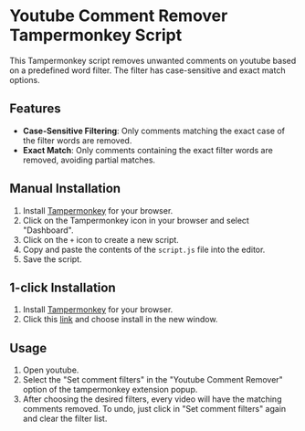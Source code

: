 # Youtube Comment Remover Tampermonkey Script

This Tampermonkey script removes unwanted comments on youtube based on a predefined word filter. The filter has case-sensitive and exact match options.

## Features

- **Case-Sensitive Filtering**: Only comments matching the exact case of the filter words are removed.
- **Exact Match**: Only comments containing the exact filter words are removed, avoiding partial matches.

## Manual Installation

1. Install [Tampermonkey](https://www.tampermonkey.net/) for your browser.
2. Click on the Tampermonkey icon in your browser and select "Dashboard".
3. Click on the `+` icon to create a new script.
4. Copy and paste the contents of the `script.js` file into the editor.
5. Save the script.

## 1-click Installation
1. Install [Tampermonkey](https://www.tampermonkey.net/) for your browser.
2. Click this [link](https://github.com/gianmnf/youtube-comment-remover/raw/main/YouTube%20Comment%20Remover-1.0.user.js) and choose install in the new window.

## Usage

1. Open youtube.
2. Select the "Set comment filters" in the "Youtube Comment Remover" option of the tampermonkey extension popup.
3. After choosing the desired filters, every video will have the matching comments removed.
To undo, just click in "Set comment filters" again and clear the filter list.
